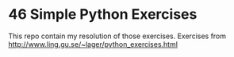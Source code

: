 # 46 Simple Python Exercises
This repo contain my resolution of those exercises.
Exercises from http://www.ling.gu.se/~lager/python_exercises.html

